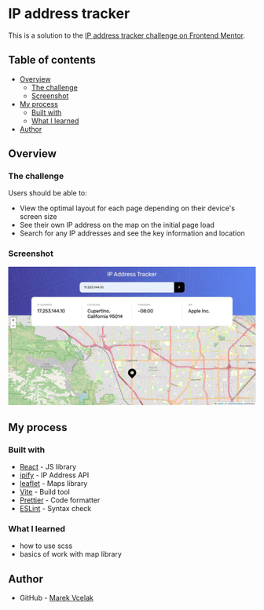 # IP address tracker

This is a solution to the [IP address tracker challenge on Frontend Mentor](https://www.frontendmentor.io/challenges/ip-address-tracker-I8-0yYAH0).

## Table of contents

- [Overview](#overview)
  - [The challenge](#the-challenge)
  - [Screenshot](#screenshot)
- [My process](#my-process)
  - [Built with](#built-with)
  - [What I learned](#what-i-learned)
- [Author](#author)

## Overview

### The challenge

Users should be able to:

- View the optimal layout for each page depending on their device's screen size
- See their own IP address on the map on the initial page load
- Search for any IP addresses and see the key information and location

### Screenshot

![](./src/assets/screenshot.jpg)

## My process

### Built with

- [React](https://reactjs.org/) - JS library
- [ipify](https://www.ipify.org/) - IP Address API
- [leaflet](https://leafletjs.com/) - Maps library
- [Vite](https://vitejs.dev/) - Build tool
- [Prettier](https://prettier.io/) - Code formatter
- [ESLint](https://eslint.org/) - Syntax check

### What I learned

- how to use scss
- basics of work with map library

## Author

- GitHub - [Marek Vcelak](https://github.com/VcelakMarek)
